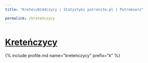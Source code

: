 ```yaml
---
title: "Krete\u0144czycy | Statystyki patronite.pl | Patromierz"

permalink: /kreteńczycy
---
```


# [Kreteńczycy](https://patronite.pl/kreteńczycy)

{% include profile.md name="kreteńczycy" prefix="k" %}
